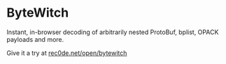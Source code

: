 # ByteWitch

Instant, in-browser decoding of arbitrarily nested ProtoBuf, bplist, OPACK payloads and more. 

Give it a try at [rec0de.net/open/bytewitch](https://rec0de.net/open/bytewitch)
